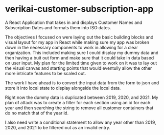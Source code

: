 # verikai-customer-subscription-app
A React Application that takes in and displays Customer Names and Subscription Dates and formats them into ISO dates.

The objectives I focused on were laying out the basic building blocks and visual layout for my app in React while making sure my app was broken down in the necessary components to work in allowing for a clear organization. This included making sure I could display my dummy data and then having a buit out form and make sure that it could take in data based on user input. My plan for the limited time given to work on it was to lay out the visual canvas and starting points that would eventully allow the other more intricate features to be scaled out.

The work I have ahead is to convert the input data from the form to json and store it into local state to display alongside the local data. 

Right now the dummy data is duplicated between 2019, 2020, and 2021. My plan of attack was to create a filter for each section using an id for each year and then searching the string to remove all customer containers that do no match that of the year id. 

I also need write a conditional statement to allow any year other than 2019, 2020, and 2021 to be filtered out as an invalid entry. 

